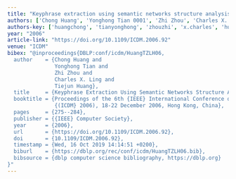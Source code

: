 ```yaml
---
title: "Keyphrase extraction using semantic networks structure analysis"
authors: ['Chong Huang', 'Yonghong Tian 0001', 'Zhi Zhou', 'Charles X. Ling', 'Tiejun Huang']
authors-key: ['huangchong', 'tianyonghong', 'zhouzhi', 'x.charles', 'huangtiejun']
year: "2006"
article-link: "https://doi.org/10.1109/ICDM.2006.92"
venue: "ICDM"
bibex: "@inproceedings{DBLP:conf/icdm/HuangTZLH06,
  author    = {Chong Huang and
               Yonghong Tian and
               Zhi Zhou and
               Charles X. Ling and
               Tiejun Huang},
  title     = {Keyphrase Extraction Using Semantic Networks Structure Analysis},
  booktitle = {Proceedings of the 6th {IEEE} International Conference on Data Mining
               {(ICDM} 2006), 18-22 December 2006, Hong Kong, China},
  pages     = {275--284},
  publisher = {{IEEE} Computer Society},
  year      = {2006},
  url       = {https://doi.org/10.1109/ICDM.2006.92},
  doi       = {10.1109/ICDM.2006.92},
  timestamp = {Wed, 16 Oct 2019 14:14:51 +0200},
  biburl    = {https://dblp.org/rec/conf/icdm/HuangTZLH06.bib},
  bibsource = {dblp computer science bibliography, https://dblp.org}
}"
---
```


